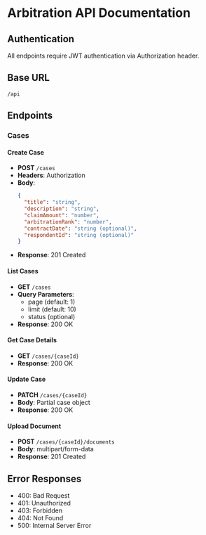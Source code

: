 # Arbitration API Documentation

## Authentication

All endpoints require JWT authentication via Authorization header.

## Base URL

`/api`

## Endpoints

### Cases

#### Create Case

- **POST** `/cases`
- **Headers**: Authorization
- **Body**:
  ```json
  {
    "title": "string",
    "description": "string",
    "claimAmount": "number",
    "arbitrationRank": "number",
    "contractDate": "string (optional)",
    "respondentId": "string (optional)"
  }
  ```
- **Response**: 201 Created

#### List Cases

- **GET** `/cases`
- **Query Parameters**:
  - page (default: 1)
  - limit (default: 10)
  - status (optional)
- **Response**: 200 OK

#### Get Case Details

- **GET** `/cases/{caseId}`
- **Response**: 200 OK

#### Update Case

- **PATCH** `/cases/{caseId}`
- **Body**: Partial case object
- **Response**: 200 OK

#### Upload Document

- **POST** `/cases/{caseId}/documents`
- **Body**: multipart/form-data
- **Response**: 201 Created

## Error Responses

- 400: Bad Request
- 401: Unauthorized
- 403: Forbidden
- 404: Not Found
- 500: Internal Server Error
